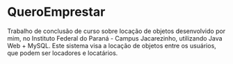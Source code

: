# QueroEmprestar
 Trabalho de conclusão de curso sobre locação de objetos desenvolvido por mim, no Instituto Federal do Paraná - Campus Jacarezinho, utilizando Java Web + MySQL. Este sistema visa a locação de objetos entre os usuários, que podem ser locadores e locatários.
